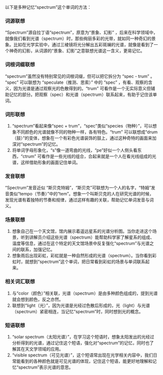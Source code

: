 以下是多种记忆“spectrum”这个单词的方法：

### 词源联想
“Spectrum”源自拉丁语“spectrum”，原意为“景象、幻影” ，后来在科学领域中，就像我们看到光谱（spectrum）时，那些绚丽多彩的光带，就如同一种奇幻的景象。比如在光学实验中，通过三棱镜将光分解出五彩斑斓的光谱，就像是看到了一个神奇的幻影，从词源的“景象、幻影”之意联想光谱这一含义，更易记忆。

### 词根词缀联想
“spectrum”虽然没有特别常见的词根词缀，但可以把它拆分为 “spec - trum” 。 “spec” 可以联想为 “speculate（推测、思索）” 中的 “spec” ，有看、观察的含义，因为光谱是通过观察光的色散得到的。“trum” 可看作是一个无实际意义但辅助记忆的部分。把观察（spec）和光谱（spectrum）联系起来，有助于记住该单词。

### 词形联想
1. “spectrum”看起来像“spec + trum”，“spec”类似“species（物种）”，可以想象不同颜色的光谱就像不同的物种一样，各有特色。“trum” 可以联想成“drum（鼓）”的变体，想象在一个有彩色光谱装饰的鼓上，通过这种奇特的画面来加深对“spectrum”的记忆。
2. 将单词字母形象化，“s”像一道弯曲的光线，“pe”好似一个人侧头看东西，“ctrum” 可看作是一些光线的组合，合起来就是一个人在看光线组成的光谱，这样借助形象的画面记住单词。

### 发音联想
“Spectrum”发音近似 “斯贝克特姆”，“斯贝克”可联想为一个人的名字，“特姆”发音类似“tempo（节奏）”中的“tem”。想象一个叫斯贝克的人在研究光谱的时候，发现光谱有着独特的节奏和规律，通过这样有趣的关联，帮助记忆单词发音与词义。

### 场景联想
1. 想象自己在一个天文馆，馆内展示着遥远星系的光谱分析图。当你走进这个场景，听到讲解员介绍这些光谱（spectrum）能帮助科学家了解星系的组成、温度等信息，通过在这个特定的天文馆场景中反复强化“spectrum”与光谱之间的联系，加强记忆。
2. 想象雨后出现彩虹，彩虹就是一种自然形成的光谱（spectrum）。当你看到彩虹时，就想到“spectrum”这个单词，把日常看到彩虹的场景与单词联系起来。

### 相关词汇联想
1. 与“color（颜色）”相关联，光谱（spectrum）是由多种颜色组成的，提到光谱就会想到颜色，反之亦然。
2. 联想到“light（光）”，因为光谱是光经过色散后形成的，光（light）与光谱（spectrum）紧密相连，当记忆“spectrum”时，同时想到光的概念。

### 短语联想
1. “solar spectrum（太阳光谱）”，在学习这个短语时，想象太阳发出的光经过分析得到的光谱，通过记住这个短语，强化对“spectrum”的记忆，同时也了解其在天文学领域的应用。
2. “visible spectrum（可见光谱）”，这个短语常出现在光学相关内容中，我们日常能看到的各种颜色就是可见光谱的体现，记住这个短语，能更好地理解和记忆“spectrum”表示光谱的意思。 